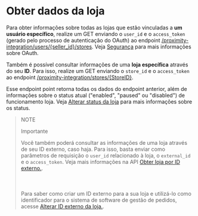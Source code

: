 # Obter dados da loja

Para obter informações sobre todas as lojas que estão vinculadas a **um usuário específico**, realize um GET enviando o `user_id` e o `access_token` (gerado pelo processo de autenticação do OAuth) ao endpoint [/proximity-integration/users/{seller_id}/stores](/developers/pt/reference/mp_delivery/_proximity-integration_users_seller_id_stores/get). Veja [Segurança](/developers/pt/guides/additinal-content/security/oauth/introduction) para mais informações sobre OAuth.

Também é possível consultar informações de uma **loja específica** através do seu **ID**. Para isso, realize um GET enviando o `store_id` e o `access_token` ao endpoint [/proximity-integration/stores/{StoreID}](/developers/pt/reference/mp_delivery/_proximity-integration_users_SellerID_stores_external_id_ExternalID/get). 

Esse endpoint point retorna todas os dados do endpoint anterior, além de informações sobre o status atual ("enabled", "paused" ou "disabled") de funcionamento loja. Veja [Alterar status da loja](/developers/pt/docs/mp-delivery/store-management/change-store-status) para mais informações sobre os status.

> NOTE
>
> Importante
>
> Você também poderá consultar as informações de uma loja através de seu ID externo, caso haja. Para isso, basta enviar como parâmetros de requisição o `user_id` relacionado à loja, o `external_id` e o `access_token`. Veja mais informações na API [Obter loja por ID externo.](/developers/pt/reference/mp_delivery/_proximity-integration_users_SellerID_stores_external_id_ExternalID/get).<br/></br>
> <br/></br>
> Para saber como criar um ID externo para a sua loja e utilizá-lo como identificador para o sistema de software de gestão de pedidos, acesse [Alterar ID externo da loja.](/developers/pt/docs/mp-delivery/store-management/change-store-external-id).